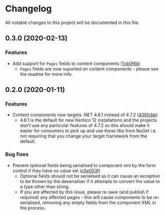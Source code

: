 # Changelog

All notable changes to this project will be documented in this file.

## 0.3.0 (2020-02-13)

### Features

* Add support for `Pages` fields to content components ([1cb0f6b](https://github.com/CMeeg/kentico-contrib/commit/1cb0f6b))
  * `Pages` fields are now suported on content components - please see the readme for more info.

## 0.2.0 (2020-01-11)

### Features

* Content components now targets .NET 4.6.1 instead of 4.7.2 ([436fcbb](https://github.com/CMeeg/kentico-contrib/commit/436fcbb))
  * 4.6.1 is the default for new Kentico 12 installations and the projects don't use any particular features of 4.7.2 so this should make it easier for consumers to pick up and use these libs from NuGet i.e. not requiring that you change your target framework from the default.

### Bug fixes

* Prevent optional fields being serialised to component xml by the form control if they have no value set ([c5e053f](https://github.com/CMeeg/kentico-contrib/commit/c5e053f))
  * Optional fields should not be serialised as it can cause an exception to be thrown by the deserialiser if it attempts to convert the value to a type other than string.
  * If you are affected by this issue, please re-save (and publish if required) any affected pages - this will cause components to be re-serialised, removing any empty fields from the component XML in the process.
